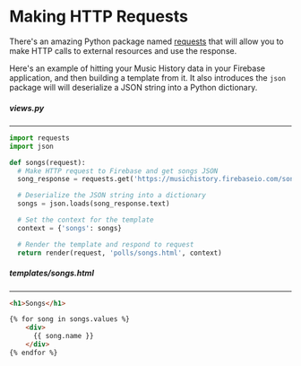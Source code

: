 # Making HTTP Requests

There's an amazing Python package named [requests](http://docs.python-requests.org/en/master/user/quickstart/) that will allow you to make HTTP calls to external resources and use the response.

Here's an example of hitting your Music History data in your Firebase application, and then building a template from it. It also introduces the `json` package will will deserialize a JSON string into a Python dictionary.

##### views.py

---

```py
import requests
import json

def songs(request):
  # Make HTTP request to Firebase and get songs JSON
  song_response = requests.get('https://musichistory.firebaseio.com/songs.json')

  # Deserialize the JSON string into a dictionary
  songs = json.loads(song_response.text)

  # Set the context for the template
  context = {'songs': songs}

  # Render the template and respond to request
  return render(request, 'polls/songs.html', context)

```

##### templates/songs.html

---

```html
<h1>Songs</h1>

{% for song in songs.values %}
    <div>
      {{ song.name }}
    </div>
{% endfor %}
```
